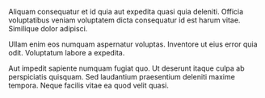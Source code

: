 Aliquam consequatur et id quia aut expedita quasi quia deleniti. Officia voluptatibus veniam voluptatem dicta consequatur id est harum vitae. Similique dolor adipisci.
 Ullam enim eos numquam aspernatur voluptas. Inventore ut eius error quia odit. Voluptatum labore a expedita.
 Aut impedit sapiente numquam fugiat quo. Ut deserunt itaque culpa ab perspiciatis quisquam. Sed laudantium praesentium deleniti maxime tempora. Neque facilis vitae ea quod velit quasi.